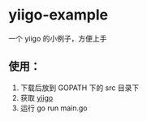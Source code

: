 # yiigo-example
一个 yiigo 的小例子，方便上手

## 使用：
1. 下载后放到 GOPATH 下的 src 目录下
2. 获取 [yiigo](https://github.com/IIInsomnia/yiigo)
3. 运行 go run main.go
